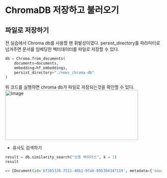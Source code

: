 # ChromaDB 저장하고 불러오기
## 파일로 저장하기
전 실습에서 Chroma db를 사용할 땐 휘발성이였다.
persist_directory를 파라미터로 넘겨주면 문서를 임베딩한 벡터데이터를 파일로 저장할 수 있다.

```py
db = Chroma.from_documents(
    documents=documents, 
    embedding=hf_embeddings,
    persist_directory="./news_chroma-db"
)

```
위 코드를 실행하면 chroma db가 파일로 저장되는것을 확인할 수 있다.  
<img width="427" height="161" alt="Image" src="https://github.com/user-attachments/assets/7beb983a-8ac6-43fa-a983-1ba624e3da57" />

* 유사도 검색하기
``` py
result = db.similarity_search("신종 바이러스", k = 1)
result

=> [Document(id='6f385338-7511-48b2-97ab-095304347119', metadata={'source': '../docs/news.txt'}, page_content='보건 : 최근 신종 바이러스의 확산이 일부 국가에서 급격히 증가하고 있습니다. 이에 따라 각국 정부는 예방접종 캠페인과 함께 강력한 방역 조치를 시행하고 있습니다. 보건 전문가들은 지속적인 모니터링과 빠른 대응이 필요하다고 강조하고 있습니다.')]
```

